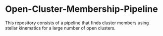 # Open-Cluster-Membership-Pipeline
This repository consists of a pipeline that finds cluster members using stellar kinematics for a large number of open clusters.
